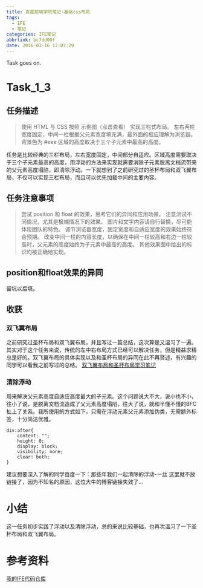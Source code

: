 ```yaml
---
title: 百度前端学院笔记-基础css布局
tags:
  - IFE
  - 笔记
categories: IFE笔记
abbrlink: bc7dd00f
date: 2016-03-16 12:07:29
---
```

Task goes on.
<!-- more -->
# Task_1_3

## 任务描述
>使用 HTML 与 CSS 按照 示例图（点击查看） 实现三栏式布局。
左右两栏宽度固定，中间一栏根据父元素宽度填充满，最外面的框应理解为浏览器。背景色为 #eee 区域的高度取决于三个子元素中最高的高度。

任务是比较经典的三栏布局，左右宽度固定，中间部分自适应。区域高度需要取决于三个子元素最高的高度，用浮动的方法来实现就需要消除子元素脱离文档流带来的父元素高度塌陷，即清除浮动。一下就想到了之前研究过的圣杯布局和双飞翼布局，不仅可以实现三栏布局，而且可以优先加载中间的主要内容。

## 任务注意事项
>尝试 position 和 float 的效果，思考它们的异同和应用场景。
注意测试不同情况，尤其是极端情况下的效果。
图片和文字内容请自行替换，尽可能体现团队的特色。
调节浏览器宽度，固定宽度和自适应宽度的效果始终符合预期。
改变中间一栏的内容长度，以确保在中间一栏较高和右边一栏较高时，父元素的高度始终为子元素中最高的高度。
其他效果图中给出的标识均被正确地实现。

## position和float效果的异同
留坑以后填。

## 收获

### 双飞翼布局
之前研究过圣杯布局和双飞翼布局，并且写过一篇总结，这次算是又温习了一遍。其实对于这个任务来说，传统的左中右布局方式已经可以解决任务，但是精益求精总是好的。双飞翼布局的具体实现以及和圣杯布局的异同在此不再赘述，有兴趣的同学可以看我之前写过的总结。
[双飞翼布局和圣杯布局学习笔记](https://github.com/xdlrt/roadToFe/tree/master/css/layout/wings)

### 清除浮动
用来解决父元素高度自适应高度最大的子元素。这个问题说大不大，说小也不小，往小了说，是脱离文档流造成了父元素高度塌陷，往大了说，就和半懂不懂的BFC扯上了关系。我所使用的方式如下，只需在浮动元素父元素添加伪类，无需额外标签，十分简洁优雅。
````
div:after{
	content: "";
	height: 0;
	display: block;
	visibility: none;
	clear: both;
}
````
建议想要深入了解的同学百度一下：那些年我们一起清除的浮动-一丝
这里就不放链接了，因为不知名的原因，这位大牛的博客链接失效了...

# 小结
这一任务初步实践了浮动以及清除浮动，总的来说比较基础，也再次温习了一下圣杯布局和双飞翼布局。

# 参考资料
[我的IFE代码仓库](https://github.com/xdlrt/IFE-1)